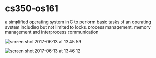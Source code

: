 # cs350-os161

a simplified operating system in C to perform basic tasks of an operating system including but not
limited to locks, process management, memory management and interprocess communication

![screen shot 2017-06-13 at 13 45 59](https://user-images.githubusercontent.com/13424602/27096352-c48668a2-503e-11e7-87d4-b87a55413137.png)

![screen shot 2017-06-13 at 13 46 12](https://user-images.githubusercontent.com/13424602/27096357-cd1540ba-503e-11e7-81fd-90fec15d5546.png)
